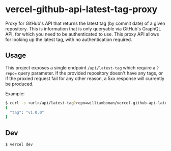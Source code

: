 # vercel-github-api-latest-tag-proxy

Proxy for GitHub's API that returns the latest tag (by commit date) of a given repository.
This is information that is only queryable via GitHub's GraphQL API, for which you need to be authenticated to use.
This proxy API allows for looking up the latest tag, with no authentication required.

## Usage

This project exposes a single endpoint `/api/latest-tag` which require a `?repo=` query parameter. If the provided repository doesn't have any tags, or if the proxied request fail for any other reason, a 5xx response will currently be produced.

Example:

```sh
$ curl -s <url>/api/latest-tag?repo=williamboman/vercel-github-api-latest-tag-proxy
{
  "tag": "v1.0.0"
}
```

## Dev

```sh
$ vercel dev
```
